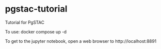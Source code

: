 # pgstac-tutorial
Tutorial for PgSTAC

To use:
docker compose up -d

To get to the jupyter notebook, open a web browser to
http://localhost:8891
